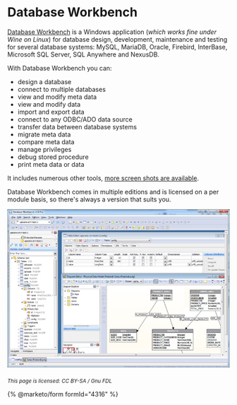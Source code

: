 
# Database Workbench

[Database Workbench](https://www.upscene.com/database_workbench/) is a Windows application (*which works fine under Wine on Linux*) for database design, development, maintenance and testing for several database systems: MySQL, MariaDB, Oracle, Firebird, InterBase, Microsoft SQL Server, SQL Anywhere and NexusDB.


With Database Workbench you can:


* design a database
* connect to multiple databases
* view and modify meta data
* view and modify data
* import and export data
* connect to any ODBC/ADO data source
* transfer data between database systems
* migrate meta data
* compare meta data
* manage privileges
* debug stored procedure
* print meta data or data


It includes numerous other tools, [more screen shots are available](https://www.upscene.com/database_workbench/learnmore).


Database Workbench comes in multiple editions and is licensed on a per module basis, so there's always a version that suits you.


![dbwoverview](../../.gitbook/assets/database-workbench/+image/dbwoverview.jpg "dbwoverview")


<sub>_This page is licensed: CC BY-SA / Gnu FDL_</sub>


{% @marketo/form formId="4316" %}
